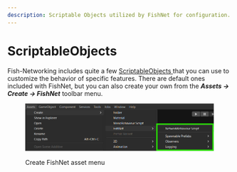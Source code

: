```yaml
---
description: Scriptable Objects utilized by FishNet for configuration.
---
```


# ScriptableObjects

Fish-Networking includes quite a few [ScriptableObjects ](https://docs.unity3d.com/Manual/class-ScriptableObject.html)that you can use to customize the behavior of specific features. There are default ones included with FishNet, but you can also create your own from the _**Assets → Create → FishNet**_ toolbar menu.

<figure><img src="../../.gitbook/assets/fishnet-asset-create-menu.png" alt="Image showing FishNet assets creation menu"><figcaption><p>Create FishNet asset menu</p></figcaption></figure>
